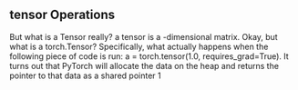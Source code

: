 ## tensor Operations

But what is a Tensor really? a tensor is a -dimensional matrix. Okay, but what is a torch.Tensor? Specifically, what actually happens when the following piece of code is run: a = torch.tensor(1.0, requires_grad=True). It turns out that PyTorch will allocate the data on the heap and returns the pointer to that data as a shared pointer 1

